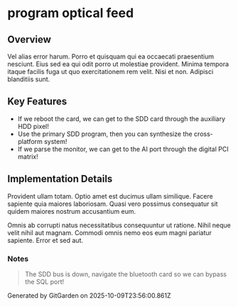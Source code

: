 # program optical feed

## Overview
Vel alias error harum. Porro et quisquam qui ea occaecati praesentium nesciunt. Eius sed ea qui odit porro ut molestiae provident. Minima tempora itaque facilis fuga ut quo exercitationem rem velit. Nisi et non. Adipisci blanditiis sunt.

## Key Features
- If we reboot the card, we can get to the SDD card through the auxiliary HDD pixel!
- Use the primary SDD program, then you can synthesize the cross-platform system!
- If we parse the monitor, we can get to the AI port through the digital PCI matrix!

## Implementation Details
Provident ullam totam. Optio amet est ducimus ullam similique. Facere sapiente quia maiores laboriosam. Quasi vero possimus consequatur sit quidem maiores nostrum accusantium eum.
 Omnis ab corrupti natus necessitatibus consequuntur ut ratione. Nihil neque velit nihil aut magnam. Commodi omnis nemo eos eum magni pariatur sapiente. Error et sed aut.

### Notes
> The SDD bus is down, navigate the bluetooth card so we can bypass the SQL port!

Generated by GitGarden on 2025-10-09T23:56:00.861Z